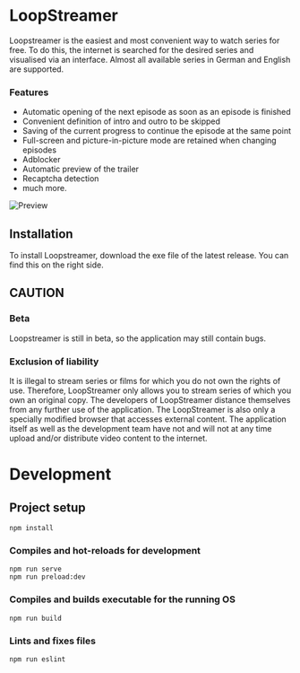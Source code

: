 # LoopStreamer

Loopstreamer is the easiest and most convenient way to watch series for free.
To do this, the internet is searched for the desired series and visualised via an interface.
Almost all available series in German and English are supported.

### Features 
- Automatic opening of the next episode as soon as an episode is finished 
- Convenient definition of intro and outro to be skipped 
- Saving of the current progress to continue the episode at the same point
- Full-screen and picture-in-picture mode are retained when changing episodes
- Adblocker 
- Automatic preview of the trailer 
- Recaptcha detection
- much more.

![Preview](videos/preview_readme.gif)

## Installation
To install Loopstreamer, download the exe file of the latest release.
You can find this on the right side.

## CAUTION

### Beta
Loopstreamer is still in beta, so the application may still contain bugs.


### Exclusion of liability
It is illegal to stream series or films for which you do not own the rights of use. 
Therefore, LoopStreamer only allows you to stream series of which you own an original copy. 
The developers of LoopStreamer distance themselves from any further use of the application. 
The LoopStreamer is also only a specially modified browser that accesses external content.
The application itself as well as the development team have not and will not at any time upload and/or distribute video content to the internet.



##


# Development
## Project setup
```
npm install
```

### Compiles and hot-reloads for development
```
npm run serve
npm run preload:dev
```

### Compiles and builds executable for the running OS 
```
npm run build
```


### Lints and fixes files
```
npm run eslint
```
